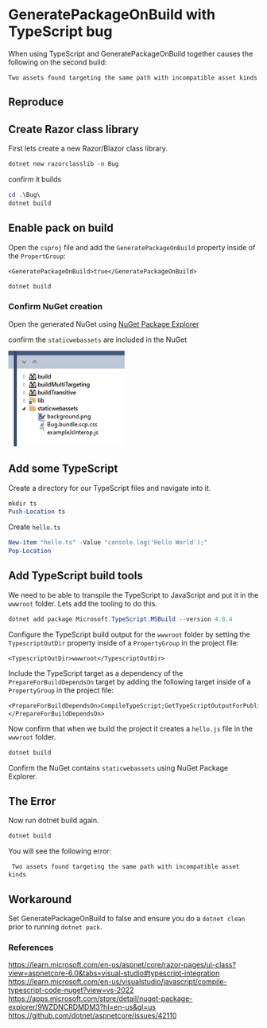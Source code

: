 # GeneratePackageOnBuild with TypeScript bug

When using TypeScript and GeneratePackageOnBuild together causes the following on the second build:

```console
Two assets found targeting the same path with incompatible asset kinds
```

## Reproduce

## Create Razor class library

First lets create a new Razor/Blazor class library.

```powershell
dotnet new razorclasslib -n Bug
```

confirm it builds

```powershell
cd .\Bug\
dotnet build
```

## Enable pack on build

Open the `csproj` file and add the `GeneratePackageOnBuild` property inside of the `PropertGroup`:

```csproj
<GeneratePackageOnBuild>true</GeneratePackageOnBuild>
```

```powershell
dotnet build
```

### Confirm NuGet creation

Open the generated NuGet using [NuGet Package Explorer](https://apps.microsoft.com/store/detail/nuget-package-explorer/9WZDNCRDMDM3?hl=en-us&gl=us)

confirm the `staticwebassets` are included in the NuGet

![](images/20221107055917.png)

## Add some TypeScript

Create a directory for our TypeScript files and navigate into it.

```powershell
mkdir ts
Push-Location ts
```

Create `hello.ts`

```powershell
New-item "hello.ts" -Value "console.log('Hello World');"
Pop-Location
```

## Add TypeScript build tools

We need to be able to transpile the TypeScript to JavaScript and put it in the `wwwroot` folder. Lets add the tooling to do this.

```powershell
dotnet add package Microsoft.TypeScript.MSBuild --version 4.8.4
```

Configure the TypeScript build output for the `wwwroot` folder by setting the `TypescriptOutDir` property inside of a `PropertyGroup` in the project file:

```csproj
<TypescriptOutDir>wwwroot</TypescriptOutDir>
```

Include the TypeScript target as a dependency of the `PrepareForBuildDependsOn` target by adding the following target inside of a `PropertyGroup` in the project file:

```csproj
<PrepareForBuildDependsOn>CompileTypeScript;GetTypeScriptOutputForPublishing;$(PrepareForBuildDependsOn)</PrepareForBuildDependsOn>
```

Now confirm that when we build the project it creates a `hello.js` file in the `wwwroot` folder.

```powershell
dotnet build
```

Confirm the NuGet contains `staticwebassets` using NuGet Package Explorer.

## The Error

Now run dotnet build again.

```powershell
dotnet build
```

You will see the following error:

```console
 Two assets found targeting the same path with incompatible asset kinds
```

## Workaround

Set GeneratePackageOnBuild to false and ensure you do a `dotnet clean` prior to running `dotnet pack`.

### References

https://learn.microsoft.com/en-us/aspnet/core/razor-pages/ui-class?view=aspnetcore-6.0&tabs=visual-studio#typescript-integration  
https://learn.microsoft.com/en-us/visualstudio/javascript/compile-typescript-code-nuget?view=vs-2022  
https://apps.microsoft.com/store/detail/nuget-package-explorer/9WZDNCRDMDM3?hl=en-us&gl=us  
https://github.com/dotnet/aspnetcore/issues/42110
